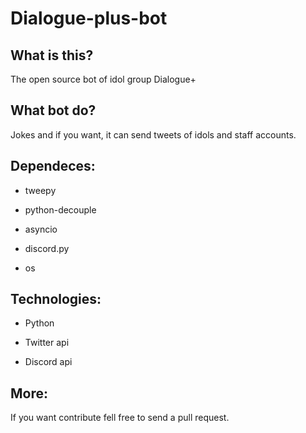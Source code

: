 # Dialogue-plus-bot

## What is this?

The open source bot of idol group Dialogue+

## What bot do?

Jokes and if you want, it can send tweets of idols and staff accounts. 

## Dependeces:

* tweepy

* python-decouple

* asyncio

* discord.py

* os

## Technologies:

* Python

* Twitter api

* Discord api

## More:

If you want contribute fell free to send a pull request.

